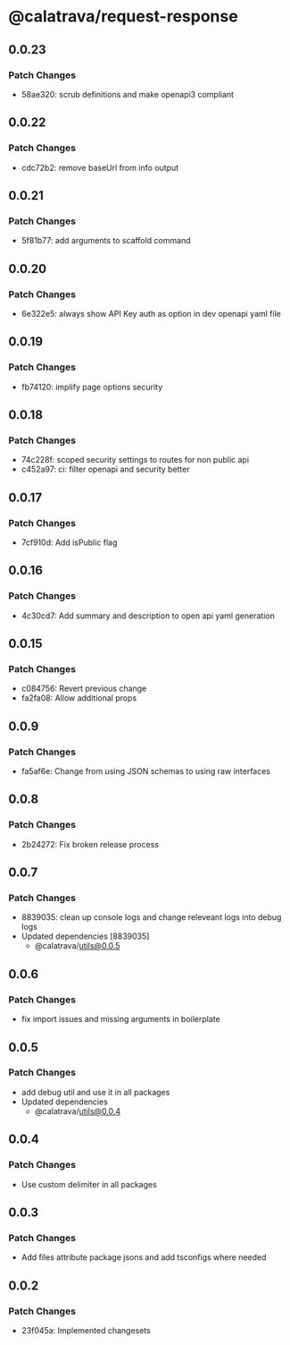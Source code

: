 # @calatrava/request-response

## 0.0.23

### Patch Changes

- 58ae320: scrub definitions and make openapi3 compliant

## 0.0.22

### Patch Changes

- cdc72b2: remove baseUrl from info output

## 0.0.21

### Patch Changes

- 5f81b77: add arguments to scaffold command

## 0.0.20

### Patch Changes

- 6e322e5: always show API Key auth as option in dev openapi yaml file

## 0.0.19

### Patch Changes

- fb74120: implify page options security

## 0.0.18

### Patch Changes

- 74c228f: scoped security settings to routes for non public api
- c452a97: ci: filter openapi and security better

## 0.0.17

### Patch Changes

- 7cf910d: Add isPublic flag

## 0.0.16

### Patch Changes

- 4c30cd7: Add summary and description to open api yaml generation

## 0.0.15

### Patch Changes

- c084756: Revert previous change
- fa2fa08: Allow additional props

## 0.0.9

### Patch Changes

- fa5af6e: Change from using JSON schemas to using raw interfaces

## 0.0.8

### Patch Changes

- 2b24272: Fix broken release process

## 0.0.7

### Patch Changes

- 8839035: clean up console logs and change releveant logs into debug logs
- Updated dependencies [8839035]
  - @calatrava/utils@0.0.5

## 0.0.6

### Patch Changes

- fix import issues and missing arguments in boilerplate

## 0.0.5

### Patch Changes

- add debug util and use it in all packages
- Updated dependencies
  - @calatrava/utils@0.0.4

## 0.0.4

### Patch Changes

- Use custom delimiter in all packages

## 0.0.3

### Patch Changes

- Add files attribute package jsons and add tsconfigs where needed

## 0.0.2

### Patch Changes

- 23f045a: Implemented changesets

